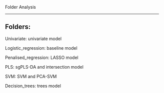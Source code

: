 Folder Analysis

---------
Folders:
----------
Univariate: univariate model

Logistic_regression: baseline model

Penalised_regression: LASSO model

PLS: sgPLS-DA and intersection model

SVM: SVM and PCA-SVM

Decision_trees: trees model
